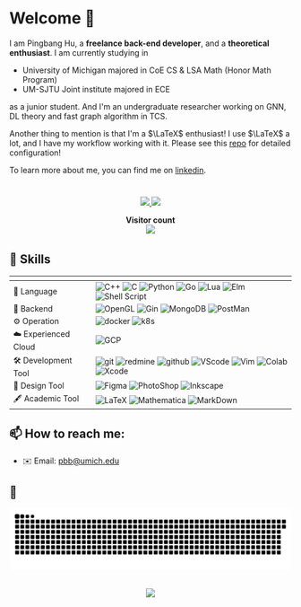 # Welcome 👋

I am Pingbang Hu, a **freelance back-end developer**, and a **theoretical enthusiast**. I am currently studying in 
- University of Michigan majored in CoE CS & LSA Math (Honor Math Program)
- UM-SJTU Joint institute majored in ECE 

as a junior student. And I'm an undergraduate researcher working on GNN, DL theory and fast graph algorithm in TCS.

Another thing to mention is that I'm a $\LaTeX$ enthusiast! I use $\LaTeX$ a lot, and I have my workflow working with it. Please see this [repo](https://github.com/sleepymalc/VSCode-LaTeX-Inkscape) for detailed configuration! 

To learn more about me, you can find me on [linkedin](https://www.linkedin.com/in/pingbang-hu-78a190215/).

# 
<p align="center">
  <a href="https://github.com/anuraghazra/github-readme-stats">
    <img height="190" src="https://github-readme-stats.vercel.app/api?username=sleepymalc&show_icons=true&count_private=true&include_all_commits=true&theme=dracula" />
  </a>
  <a href="https://github.com/anuraghazra/github-readme-streak-stats">
    <img height="190" src="http://github-readme-streak-stats.herokuapp.com?user=sleepymalc&theme=dracula" />
  </a>
</p>

<p align="center"> 
  <b>Visitor count</b><br>
  <img src="https://profile-counter.glitch.me/sleepymalc/count.svg" />
</p>

## 🦾 Skills

<div align="center">

| <!-- -->          | <!-- --> |
| ----------------- | -------- |
| 💬 Language          |  ![C++](https://img.shields.io/badge/C%2B%2B-00599C?logo=c%2B%2B&logoColor=white) ![C](https://img.shields.io/badge/C-00599C?logo=c&logoColor=white) ![Python](https://img.shields.io/badge/python-3670A0?logo=python&logoColor=ffdd54) ![Go](https://img.shields.io/badge/-Golang-00ADD8?logo=go&logoColor=white) ![Lua](https://img.shields.io/badge/Lua-2C2D72?logo=lua&logoColor=white) ![Elm](https://img.shields.io/badge/Elm-60B5CC?logo=elm&logoColor=white) ![Shell Script](https://img.shields.io/badge/shell_script-%23121011.svg?logo=gnu-bash&logoColor=white)        |
| 🔩 Backend           | ![OpenGL](https://img.shields.io/badge/OpenGL-FFFFFF?logo=opengl) ![Gin](https://img.shields.io/badge/-Gin-00ADD8?link=https://github.com/gin-gonic/gin) ![MongoDB](https://img.shields.io/badge/MongoDB-4EA94B?logo=mongodb&logoColor=white) ![PostMan](https://img.shields.io/badge/Postman-FF6C37?logo=Postman&logoColor=white)         |
| ⚙️ Operation         | ![docker](https://img.shields.io/badge/-Docker-2496ED?logo=docker&logoColor=white) ![k8s](https://img.shields.io/badge/-Kubernetes-326CE5?logo=Kubernetes&logoColor=white)         |
| ☁️ Experienced Cloud |  ![GCP](https://img.shields.io/badge/-Google%20Cloud-4285F4?logo=google%20cloud&logoColor=white)        |
| 🛠 Development Tool  | ![git](https://img.shields.io/badge/-Git-F05032?logo=git&logoColor=white) ![redmine](https://img.shields.io/badge/-Redmine-B32024?logo=Redmine&logoColor=red) ![github](https://img.shields.io/badge/-Github-181717?logo=github&logoColor=white) ![VScode](https://img.shields.io/badge/-VS%20Code-007ACC?logo=visual%20studio%20code&logoColor=white) ![Vim](https://img.shields.io/badge/VIM-%2311AB00.svg?logo=vim&logoColor=white) ![Colab](https://img.shields.io/badge/Colab-F9AB00?logo=googlecolab&color=525252) ![Xcode](https://img.shields.io/badge/Xcode-007ACC?logo=Xcode&logoColor=white)         |
| 🎨 Design Tool       | ![Figma](https://img.shields.io/badge/-Figma-F24E1E?logo=figma&logoColor=white) ![PhotoShop](https://img.shields.io/badge/-Adobe%20Photoshop-31A8FF?logo=adobe%20photoshop&logoColor=white) ![Inkscape](https://img.shields.io/badge/Inkscape-000000?logo=Inkscape&logoColor=white)         |
| 🖋 Academic Tool     |    ![LaTeX](https://img.shields.io/badge/latex-%23008080.svg?logo=latex&logoColor=white) ![Mathematica](https://img.shields.io/static/v1?message=Mathematica&color=DD1100&logo=Wolfram+Mathematica&logoColor=FFFFFF&label=) ![MarkDown](https://img.shields.io/badge/Markdown-000000?logo=markdown&logoColor=white)       |

</div>

## 📫 How to reach me:

- ✉️ Email: pbb@umich.edu

## 🐍
<p align="center">
    <img src="https://raw.githubusercontent.com/sleepymalc/sleepymalc/output/github-contribution-grid-snake.svg" />
</p>

##
<p align="center">
  <img src="https://github-readme-stats-peach-two.vercel.app/api/wakatime?username=sleepymalc&layout=compact&theme=dracula" />
</p>

